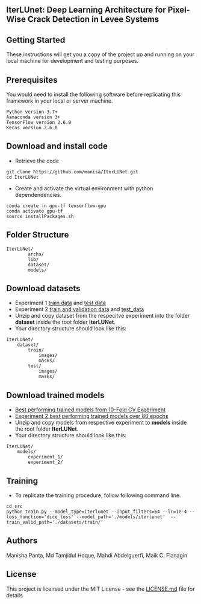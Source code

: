 ## IterLUnet: Deep Learning Architecture for Pixel-Wise Crack Detection in Levee Systems

## Getting Started

These instructions will get you a copy of the project up and running on your local machine for development and testing purposes.

## Prerequisites

You would need to install the following software before replicating this framework in your local or server machine.

```
Python version 3.7+
Aanaconda version 3+
TensorFlow version 2.6.0
Keras version 2.6.0

```

## Download and install code
- Retrieve the code
```
git clone https://github.com/manisa/IterLUNet.git
cd IterLUNet
```

- Create and activate the virtual environment with python dependendencies. 
```
conda create -n gpu-tf tensorflow-gpu
conda activate gpu-tf
source installPackages.sh

```

## Folder Structure
```
IterLUNet/
        archs/
        lib/
        dataset/
        models/
```

## Download datasets
- Experiment 1 [train data](https://drive.google.com/file/d/1Jk6VLWVBTBfVPI0jbxuftNDFLEVfqsXs/view?usp=sharing) and [test data](https://cs.uno.edu/~mpanta1/IterLUNet/datasets/exp_1_test)
- Experiment 2 [train and validation data](https://cs.uno.edu/~mpanta1/IterLUNet/datasets/train_valid_data.zip) and [test_data](https://cs.uno.edu/~mpanta1/IterLUNet/datasets/exp_2_test.zip)
- Unzip and copy dataset from the respecitve experiment into the folder **dataset** inside the root folder **IterLUNet**.
- Your directory structure should look like this:

```
IterLUNet/
    dataset/
    	train/
        	images/
        	masks/
        test/
        	images/
        	masks/
```

## Download trained models
- [Best performing trained models from 10-Fold CV Experiment](https://cs.uno.edu/~mpanta1/IterLUNet/models/exp_1_models.zip)
- [Experiment 2 best performing trained models over 80 epochs](https://cs.uno.edu/~mpanta1/IterLUNet/models/exp_2_models.zip)
- Unzip and copy models from respective experiment to **models** inside the root folder **IterLUNet**.
- Your directory structure should look like this:

```
IterLUNet/
    models/
        experiment_1/
        experiment_2/
```

## Training
- To replicate the training procedure, follow following command line.
```
cd src
python train.py --model_type=iterlunet --input_filters=64 --lr=1e-4 --loss_function='dice_loss' --model_path='./models/iterlunet'  --train_valid_path='./datasets/train/'

```

## Authors
Manisha Panta, Md Tamjidul Hoque, Mahdi Abdelguerfi, Maik C. Flanagin
## License

This project is licensed under the MIT License - see the [LICENSE.md](LICENSE.md) file for details
